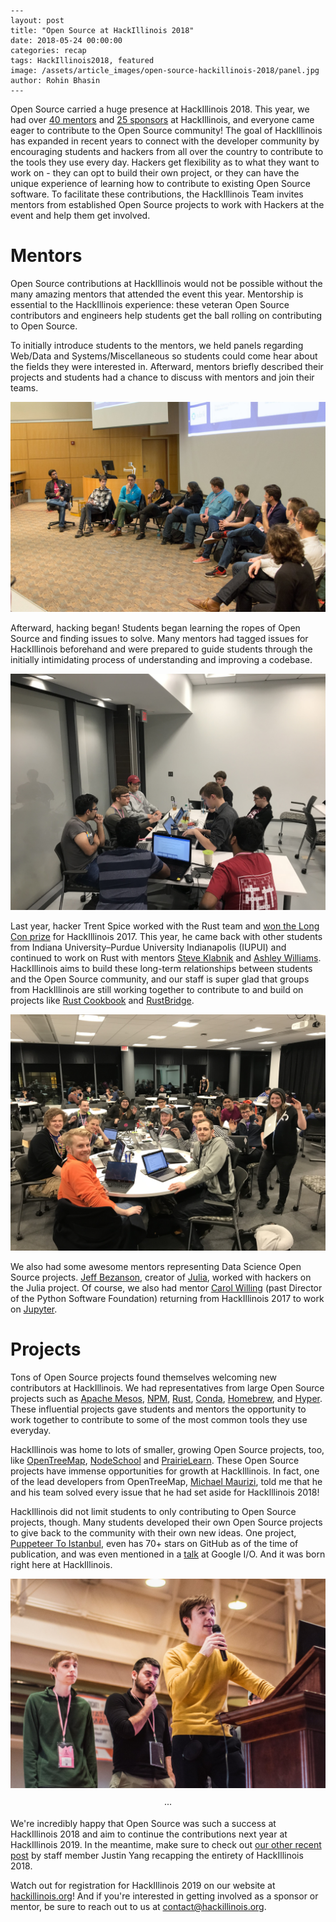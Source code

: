 ```
---
layout: post
title: "Open Source at HackIllinois 2018"
date: 2018-05-24 00:00:00
categories: recap
tags: HackIllinois2018, featured
image: /assets/article_images/open-source-hackillinois-2018/panel.jpg
author: Rohin Bhasin
---
```

Open Source carried a huge presence at HackIllinois 2018. This year, we had over [40 mentors](https://2018.hackillinois.org/mentors) and [25 sponsors](2018.hackillinois.org) at HackIllinois, and everyone came eager to contribute to the Open Source community! The goal of HackIllinois has expanded in recent years to connect with the developer community by encouraging students and hackers from all over the country to contribute to the tools they use every day. Hackers get flexibility as to what they want to work on - they can opt to build their own project, or they can have the unique experience of learning how to contribute to existing Open Source software. To facilitate these contributions, the HackIllinois Team invites mentors from established Open Source projects to work with Hackers at the event and help them get involved.

# Mentors

Open Source contributions at HackIllinois would not be possible without the many amazing mentors that attended the event this year. Mentorship is essential to the HackIllinois experience: these veteran Open Source contributors and engineers help students get the ball rolling on contributing to Open Source. 

To initially introduce students to the mentors, we held panels regarding Web/Data and Systems/Miscellaneous so students could come hear about the fields they were interested in. Afterward, mentors briefly described their projects and students had a chance to discuss with mentors and join their teams.

![Mentors with experience in Web/Data discuss at the panel in Siebel](/assets/article_images/open-source-hackillinois-2018/panel_speakers.jpg "panel")

Afterward, hacking began! Students began learning the ropes of Open Source and finding issues to solve. Many mentors had tagged issues for HackIllinois beforehand and were prepared to guide students through the initially intimidating process of understanding and improving a codebase.

![Students start to work with mentor Andy Schwartzmeyer on the Apache Mesos project](/assets/article_images/open-source-hackillinois-2018/powershell.jpg "mesos")

Last year, hacker Trent Spice worked with the Rust team and [won the Long Con prize](https://blog.hackillinois.org/spotlight/2017/09/29/open-Source-at-hackillinois-rust-cookbook.html) for HackIllinois 2017. This year, he came back with other students from Indiana University–Purdue University Indianapolis (IUPUI) and continued to work on Rust with mentors [Steve Klabnik](https://github.com/steveklabnik) and [Ashley Williams](https://github.com/ashleygwilliams). HackIllinois aims to build these long-term relationships between students and the Open Source community, and our staff is super glad that groups from HackIllinois are still working together to contribute to and build on projects like [Rust Cookbook](https://github.com/rust-lang-nursery/rust-cookbook) and [RustBridge](https://github.com/rustbridge).

![Hackers from IUPUI work with mentors from Rust in the ECEB](/assets/article_images/open-source-hackillinois-2018/rust.jpg "rust")

We also had some awesome mentors representing Data Science Open Source projects. [Jeff Bezanson](https://github.com/JeffBezanson), creator of [Julia](https://github.com/JuliaLang/julia), worked with hackers on the Julia project. Of course, we also had mentor [Carol Willing](https://github.com/willingc) (past Director of the Python Software Foundation) returning from HackIllinois 2017 to work on [Jupyter](https://github.com/jupyter/jupyter).

# Projects

Tons of Open Source projects found themselves welcoming new contributors at HackIllinois. We had representatives from large Open Source projects such as [Apache Mesos](https://github.com/apache/mesos), [NPM](https://github.com/npm/npm), [Rust](https://github.com/rust-lang/rust), [Conda](https://github.com/conda/conda), [Homebrew](https://github.com/Homebrew/brew), and [Hyper](https://github.com/zeit/hyper). These influential projects gave students and mentors the opportunity to work together to contribute to some of the most common tools they use everyday.

HackIllinois was home to lots of smaller, growing Open Source projects, too, like [OpenTreeMap](https://github.com/OpenTreeMap/otm-core), [NodeSchool](https://github.com/nodeschool/nodeschool.github.io) and [PrairieLearn](https://github.com/PrairieLearn/PrairieLearn).  These Open Source projects have immense opportunities for growth at HackIllinois. In fact, one of the lead developers from OpenTreeMap, [Michael Maurizi](https://github.com/maurizi), told me that he and his team solved every issue that he had set aside for HackIllinois 2018!

HackIllinois did not limit students to only contributing to Open Source projects, though. Many students developed their own Open Source projects to give back to the community with their own new ideas. One project, [Puppeteer To Istanbul](https://github.com/istanbuljs/puppeteer-to-istanbul), even has 70+ stars on GitHub as of the time of publication, and was even mentioned in a [talk](https://youtu.be/lhZOFUY1weo?t=19m5s) at Google I/O. And it was born right here at HackIllinois.

![The hackers from the Puppeteer to Istanbul project present at closing ceremonies](/assets/article_images/open-source-hackillinois-2018/puppeteer.jpg "puppeteer")

<center>&middot;&middot;&middot;</center>

We're incredibly happy that Open Source was such a success at HackIllinois 2018 and aim to continue the contributions next year at HackIllinois 2019. In the meantime, make sure to check out [our other recent post](https://blog.hackillinois.org/recap/2018/05/19/hackillinois-2018-recap.html) by staff member Justin Yang recapping the entirety of HackIllinois 2018.

Watch out for registration for HackIllinois 2019 on our website at [hackillinois.org](https://hackillinois.org)! And if you're interested in getting involved as a sponsor or mentor, be sure to reach out to us at contact@hackillinois.org.